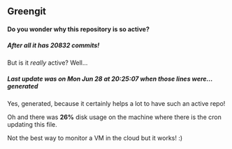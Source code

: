## Greengit

#### Do you wonder why this repository is so active?

##### After all it has 20832 commits!

But is it *really* active? Well...

##### Last update was on Mon Jun 28 at 20:25:07 when those lines were... generated

Yes, generated, because it certainly helps a lot to have such an active repo!

Oh and there was **26%** disk usage on the machine
where there is the cron updating this file.

Not the best way to monitor a VM in the cloud but it works! :)
